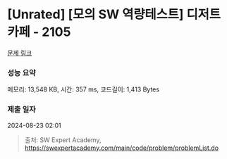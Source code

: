# [Unrated] [모의 SW 역량테스트] 디저트 카페 - 2105 

[문제 링크](https://swexpertacademy.com/main/code/problem/problemDetail.do?contestProbId=AV5VwAr6APYDFAWu) 

### 성능 요약

메모리: 13,548 KB, 시간: 357 ms, 코드길이: 1,413 Bytes

### 제출 일자

2024-08-23 02:01



> 출처: SW Expert Academy, https://swexpertacademy.com/main/code/problem/problemList.do